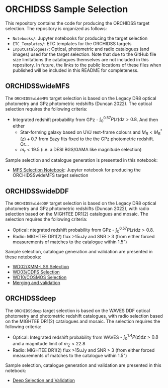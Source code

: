 # ORCHIDSS Sample Selection

This repository contains the code for producing the ORCHIDSS target selection. The repository is organized as follows:

- `Notebooks/`: Jupyter notebooks for producing the target selection
- `ETC_Templates/`: ETC templates for the ORCHIDSS targets
- `InputCatalogues/`: Optical, photometric and radio catalogues (and images) used for the target selection. Note that due to the GitHub file size limitations the catalogues themselves are not included in this repository. In future, the links to the public locations of these files when published will be included in this README for completeness.

## ORCHIDSSwideMFS

The `ORCHIDSSwideMFS` target selection is based on the Legacy DR8 optical photometry and GPz photometric redshifts (Duncan 2022). The optical selection requires the following criteria:
- Integrated redshift probability from GPz - $\int_{0}^{0.57}P(z)\text{d}z > 0.8$. And then either
    - Star-forming galaxy based on UVJ rest-frame colours and $M_B < M_{B}^{*}(z) + 0.7$ from Eazy fits fixed to the the GPz photometric redshift. Or...
    - $m_{r} < 19.5$ (i.e. a DESI BGS/GAMA like magnitude selection)  

Sample selection and catalogue generation is presented in this notebook:
- [MFS Selection Notebook](https://github.com/orchidss/selection/blob/main/Notebooks/oWIDE_MFS_sample_selection.ipynb): Jupyter notebook for producing the ORCHIDSSwideMFS target selection

## ORCHIDSSwideDDF

The `ORCHIDSSwideDDF` target selection is based on the Legacy DR8 optical photometry and GPz photometric redshifts (Duncan 2022), with radio selection based on the MIGHTEE DR1(2) catalogues and mosaic. The selection requires the following criteria:
- Optical: ntegrated redshift probability from GPz - $\int_{0}^{0.57}P(z)\text{d}z > 0.8$.
- Radio: MIGHTEE DR1(2) flux >15uJy and SNR > 3 (from either forced measurements of matches to the catalogue within 1.5")

Sample selection, catalogue generation and validation are presented in these notebooks:
- [WD02/XMM-LSS Selection](https://github.com/orchidss/selection/blob/main/Notebooks/oWIDE_XMM-LSS_sample_selection.ipynb)
- [WD03/CDFS Selection](https://github.com/orchidss/selection/blob/main/Notebooks/oWIDE_CDFS_sample_selection.ipynb)
- [WD10/COSMOS Selection](https://github.com/orchidss/selection/blob/main/Notebooks/oWIDE_COSMOS_sample_selection.ipynb)
- [Merging and validation](https://github.com/orchidss/selection/blob/main/Notebooks/oWIDE_DDF_MergingValidation.ipynb)

## ORCHIDSSdeep

The `ORCHIDSSdeep` target selection is based on the WAVES DDF optical photometry and photometric redshift catalogues, with radio selection based on the MIGHTEE DR1(2) catalogues and mosaic. The selection requires the following criteria:
- Optical: Integrated redshift probability from WAVES - $\int_{0}^{1.4}P(z)\text{d}z > 0.8$ and a magnitude limit of $m_{Z} < 22.8$
- Radio: MIGHTEE DR1(2) flux >15uJy and SNR > 3 (from either forced measurements of matches to the catalogue within 1.5")

Sample selection, catalogue generation and validation are presented in this notebook:
- [Deep Selection and Validation](https://github.com/orchidss/selection/blob/main/Notebooks/oDEEP_Selection_and_Validation.ipynb)